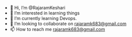 - 👋 Hi, I’m @RajaramKeshari
- 👀 I’m interested in learning things
- 🌱 I’m currently learning Devops.
- 💞️ I’m looking to collaborate on rajaramk683@gmail.com
- 📫 How to reach me rajaramk683@gmail.com

<!---
Rajaram240/Rajaram240 is a ✨ special ✨ repository because its `README.md` (this file) appears on your GitHub profile.
You can click the Preview link to take a look at your changes.
--->
